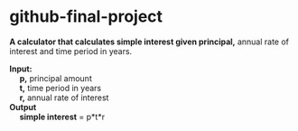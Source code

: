 # github-final-project

**A calculator that calculates simple interest given principal,** annual rate of interest and time period in years.

**Input:** <br>
&emsp;  **p,** principal amount<br>
&emsp;  **t,** time period in years<br>
&emsp;  **r,** annual rate of interest<br>
**Output** <br>
&emsp;  **simple interest** = p\*t\*r
